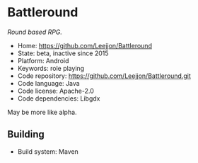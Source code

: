 # Battleround

_Round based RPG._

- Home: https://github.com/Leejjon/Battleround
- State: beta, inactive since 2015
- Platform: Android
- Keywords: role playing
- Code repository: https://github.com/Leejjon/Battleround.git
- Code language: Java
- Code license: Apache-2.0
- Code dependencies: Libgdx

May be more like alpha.

## Building

- Build system: Maven